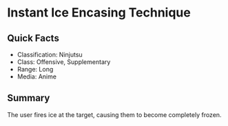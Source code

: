 # Instant Ice Encasing Technique

## Quick Facts
- Classification: Ninjutsu
- Class: Offensive, Supplementary
- Range: Long
- Media: Anime

## Summary
The user fires ice at the target, causing them to become completely frozen.
